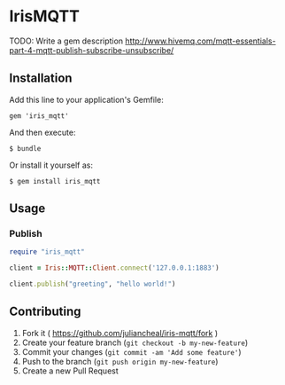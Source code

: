 # IrisMQTT

TODO: Write a gem description
http://www.hivemq.com/mqtt-essentials-part-4-mqtt-publish-subscribe-unsubscribe/

## Installation

Add this line to your application's Gemfile:

    gem 'iris_mqtt'

And then execute:

    $ bundle

Or install it yourself as:

    $ gem install iris_mqtt

## Usage

### Publish

```ruby
require "iris_mqtt"

client = Iris::MQTT::Client.connect('127.0.0.1:1883')

client.publish("greeting", "hello world!")
```

## Contributing

1. Fork it ( https://github.com/juliancheal/iris-mqtt/fork )
2. Create your feature branch (`git checkout -b my-new-feature`)
3. Commit your changes (`git commit -am 'Add some feature'`)
4. Push to the branch (`git push origin my-new-feature`)
5. Create a new Pull Request
